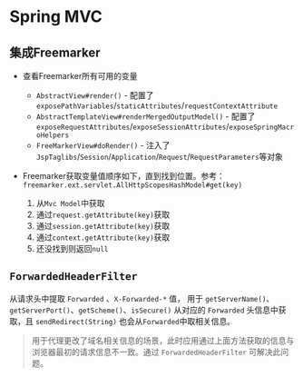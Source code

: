 # Spring MVC

## 集成Freemarker

* 查看Freemarker所有可用的变量
    * `AbstractView#render()` - 配置了`exposePathVariables`/`staticAttributes`/`requestContextAttribute`
    * `AbstractTemplateView#renderMergedOutputModel()` - 配置了`exposeRequestAttributes`/`exposeSessionAttributes`/`exposeSpringMacroHelpers`
    * `FreeMarkerView#doRender()` - 注入了`JspTaglibs`/`Session`/`Application`/`Request`/`RequestParameters`等对象

* Freemarker获取变量值顺序如下，直到找到位置。参考：`freemarker.ext.servlet.AllHttpScopesHashModel#get(key)`
    1. 从`Mvc Model`中获取
    2. 通过`request.getAttribute(key)`获取
    3. 通过`session.getAttribute(key)`获取
    4. 通过`context.getAttribute(key)`获取
    5. 还没找到则返回`null`

## `ForwardedHeaderFilter`

从请求头中提取 `Forwarded` 、`X-Forwarded-*` 值， 用于 `getServerName()`、`getServerPort()`、`getScheme()`、`isSecure()`
从对应的 `Forwarded` 头信息中获取，且 `sendRedirect(String)` 也会从`Forwarded`中取相关信息。

> 用于代理更改了域名相关信息的场景，此时应用通过上面方法获取的信息与浏览器最初的请求信息不一致。通过 `ForwardedHeaderFilter` 可解决此问题。
